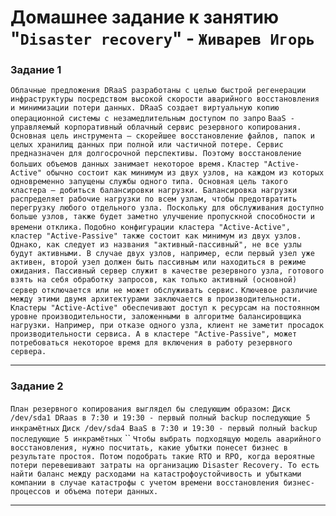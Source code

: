 # Домашнее задание к занятию "`Disaster recovery`" - `Живарев Игорь`



### Задание 1


`Облачные предложения DRaaS разработаны с целью быстрой регенерации инфраструктуры посредством высокой скорости аварийного восстановления и минимизации потери данных. DRaaS создает виртуальную копию операционной системы с незамедлительным доступом по запро`
`BaaS - управляемый корпоративный облачный сервис резервного копирования. Основная цель инструмента – скорейшее восстановление файлов, папок и целых хранилищ данных при полной или частичной потере. Сервис предназначен для долгосрочной перспективы. Поэтому восстановление больших объемов данных занимает некоторое время.`
`Кластер "Active-Active" обычно состоит как минимум из двух узлов, на каждом из которых одновременно запущены службы одного типа. Основная цель такого кластера — добиться балансировки нагрузки. Балансировка нагрузки распределяет рабочие нагрузки по всем узлам, чтобы предотвратить перегрузку любого отдельного узла. Поскольку для обслуживания доступно больше узлов, также будет заметно улучшение пропускной способности и времени отклика.`
`Подобно конфигурации кластера "Active-Active", кластер "Active-Passive" также состоит как минимум из двух узлов. Однако, как следует из названия "активный-пассивный", не все узлы будут активными. В случае двух узлов, например, если первый узел уже активен, второй узел должен быть пассивным или находиться в режиме ожидания. Пассивный сервер служит в качестве резервного узла, готового взять на себя обработку запросов, как только активный (основной) сервер отключается или не может обслуживать сервис.`
`Ключевое различие между этими двумя архитектурами заключается в производительности. Кластеры "Active-Active" обеспечивают доступ к ресурсам на постоянном уровне производительности, заложенными в алгоритме балансировщика нагрузки. Например, при отказе одного узла, клиент не заметит просадок производительности сервиса. А в кластере "Active-Passive", может потребоваться некоторое время для включения в работу резервного сервера.`


---

### Задание 2

`План резервного копирования выглядел бы следующим образом:`
`Диск /dev/sda1 DRaas в 7:30 и 19:30 - первый полный backup последующие 5 инкрамётных`
`Диск /dev/sda4 BaaS в 7:30 и 19:30 - первый полный backup последующие 5 инкрамётных`
``
`Чтобы выбрать подходящую модель аварийного восстановления, нужно посчитать, какие убытки понесет бизнес в результате простоя. Потом подобрать такие RTO и RPO, когда вероятные потери перевешивают затраты на организацию Disaster Recovery. То есть найти баланс между расходами на катастрофоустойчивость и убытками компании в случае катастрофы с учетом времени восстановления бизнес-процессов и объема потери данных.`

---

